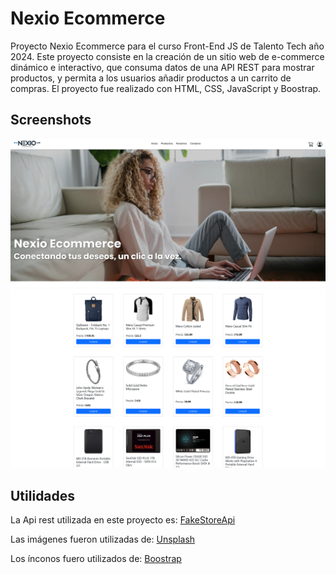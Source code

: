 
# Nexio Ecommerce

Proyecto Nexio Ecommerce para el curso Front-End JS de Talento Tech año 2024.
Este proyecto consiste en la creación de un sitio web de e-commerce dinámico e interactivo, que consuma datos de una API REST para mostrar
productos, y permita a los usuarios añadir productos a un carrito de compras.
El proyecto fue realizado  con HTML, CSS, JavaScript y Boostrap.


## Screenshots

![App Screenshot](./assets/screen1.png)
![App Screenshot](./assets/screen2.png)


## Utilidades

La Api rest utilizada en este proyecto es: [FakeStoreApi](https://fakestoreapi.com/)

Las imágenes fueron utilizadas de: [Unsplash](https://unsplash.com/es)

Los ínconos fuero utilizados de: [Boostrap](https://getbootstrap.com/)

